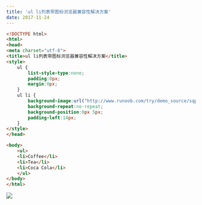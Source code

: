 ```yaml
---
title: 'ul li列表带图标浏览器兼容性解决方案'
date: 2017-11-24
---   
```

```html
<!DOCTYPE html>
<html>
<head>
<meta charset="utf-8"> 
<title>ul li列表带图标浏览器兼容性解决方案</title> 
<style>
    ul {
        list-style-type:none;
        padding:0px;
        margin:0px;
    }
    ul li {
        background-image:url("http://www.runoob.com/try/demo_source/sqpurple.gif");
        background-repeat:no-repeat;
        background-position:0px 5px; 
        padding-left:14px;
    }
</style>
</head>

<body>
    <ul>
    <li>Coffee</li>
    <li>Tea</li>
    <li>Coca Cola</li>
    </ul>
</body>
</html>
```
  
![](https://img-blog.csdn.net/20171124184615112?watermark/2/text/aHR0cDovL2Jsb2cuY3Nkbi5uZXQveHV0b25nYmFv/font/5a6L5L2T/fontsize/400/fill/I0JBQkFCMA/dissolve/70/gravity/Center)